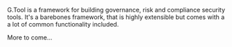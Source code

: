 G.Tool is a framework for building governance, risk and compliance security tools. It's a barebones framework,
that is highly extensible but comes with a a lot of common functionality included.

More to come...